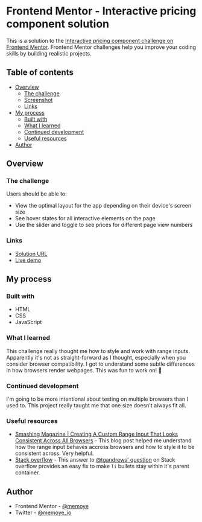 # Frontend Mentor - Interactive pricing component solution

This is a solution to the [Interactive pricing component challenge on Frontend Mentor](https://www.frontendmentor.io/challenges/interactive-pricing-component-t0m8PIyY8). Frontend Mentor challenges help you improve your coding skills by building realistic projects.

## Table of contents

- [Overview](#overview)
  - [The challenge](#the-challenge)
  - [Screenshot](#screenshot)
  - [Links](#links)
- [My process](#my-process)
  - [Built with](#built-with)
  - [What I learned](#what-i-learned)
  - [Continued development](#continued-development)
  - [Useful resources](#useful-resources)
- [Author](#author)
<!-- - [Acknowledgments](#acknowledgments) -->

## Overview

### The challenge

Users should be able to:

- View the optimal layout for the app depending on their device's screen size
- See hover states for all interactive elements on the page
- Use the slider and toggle to see prices for different page view numbers

<!-- ### Screenshot

![](./screenshot.jpg)

Add a screenshot of your solution. The easiest way to do this is to use Firefox to view your project, right-click the page and select "Take a Screenshot". You can choose either a full-height screenshot or a cropped one based on how long the page is. If it's very long, it might be best to crop it.

Alternatively, you can use a tool like [FireShot](https://getfireshot.com/) to take the screenshot. FireShot has a free option, so you don't need to purchase it.

Then crop/optimize/edit your image however you like, add it to your project, and update the file path in the image above.

**Note: Delete this note and the paragraphs above when you add your screenshot. If you prefer not to add a screenshot, feel free to remove this entire section.** -->

### Links

- [Solution URL](https://www.frontendmentor.io/solutions/interactive-pricing-component-with-plain-htmlcssjs-O6bK1AIIyO)
- [Live demo](https://pricing-component-fm.vercel.app/)

## My process

### Built with

- HTML
- CSS
- JavaScript

### What I learned

This challenge really thought me how to style and work with range inputs. Apparently it's not as straight-forward as I thought, especially when you consider browser compatibility. I got to understand some subtle differences in how browsers render webpages.
This was fun to work on! 🙂

### Continued development

I'm going to be more intentional about testing on multiple browsers than I used to. This project really taught me that one size doesn't always fit all.

### Useful resources

- [Smashing Magazine | Creating A Custom Range Input That Looks Consistent Across All Browsers](https://www.smashingmagazine.com/2021/12/create-custom-range-input-consistent-browsers/) - This blog post helped me understand how the range input behaves accross browsers and how to style it to be consistent across. Very helpful.
- [Stack overflow](https://stackoverflow.com/a/1461023/15128288) - This answer to [@tgandrews' question](https://stackoverflow.com/questions/1461015/why-dont-ul-bullets-stay-within-their-containing-div) on Stack overflow provides an easy fix to make `li` bullets stay within it's parent container.

## Author

<!-- - Website - [Add your name here](https://www.your-site.com) -->

- Frontend Mentor - [@memoye](https://www.frontendmentor.io/profile/memoye)
- Twitter - [@memoye_io](https://www.twitter.com/memoye_io)

<!-- ## Acknowledgments

This is where you can give a hat tip to anyone who helped you out on this project. Perhaps you worked in a team or got some inspiration from someone else's solution. This is the perfect place to give them some credit.

**Note: Delete this note and edit this section's content as necessary. If you completed this challenge by yourself, feel free to delete this section entirely.** -->
